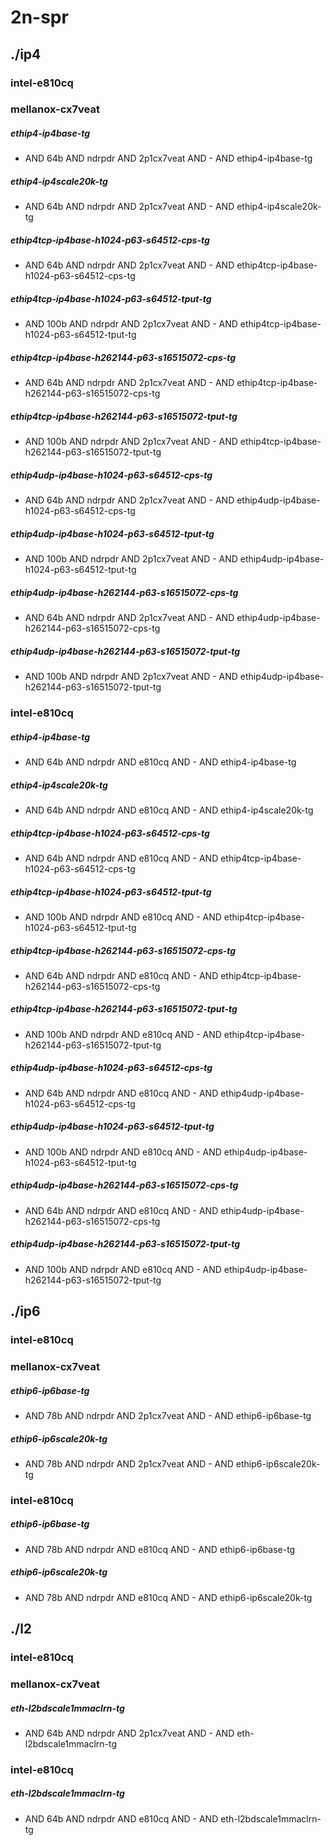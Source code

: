 # 2n-spr
## ./ip4
### intel-e810cq
### mellanox-cx7veat
##### ethip4-ip4base-tg
- AND 64b AND ndrpdr AND 2p1cx7veat AND - AND ethip4-ip4base-tg
##### ethip4-ip4scale20k-tg
- AND 64b AND ndrpdr AND 2p1cx7veat AND - AND ethip4-ip4scale20k-tg
##### ethip4tcp-ip4base-h1024-p63-s64512-cps-tg
- AND 64b AND ndrpdr AND 2p1cx7veat AND - AND ethip4tcp-ip4base-h1024-p63-s64512-cps-tg
##### ethip4tcp-ip4base-h1024-p63-s64512-tput-tg
- AND 100b AND ndrpdr AND 2p1cx7veat AND - AND ethip4tcp-ip4base-h1024-p63-s64512-tput-tg
##### ethip4tcp-ip4base-h262144-p63-s16515072-cps-tg
- AND 64b AND ndrpdr AND 2p1cx7veat AND - AND ethip4tcp-ip4base-h262144-p63-s16515072-cps-tg
##### ethip4tcp-ip4base-h262144-p63-s16515072-tput-tg
- AND 100b AND ndrpdr AND 2p1cx7veat AND - AND ethip4tcp-ip4base-h262144-p63-s16515072-tput-tg
##### ethip4udp-ip4base-h1024-p63-s64512-cps-tg
- AND 64b AND ndrpdr AND 2p1cx7veat AND - AND ethip4udp-ip4base-h1024-p63-s64512-cps-tg
##### ethip4udp-ip4base-h1024-p63-s64512-tput-tg
- AND 100b AND ndrpdr AND 2p1cx7veat AND - AND ethip4udp-ip4base-h1024-p63-s64512-tput-tg
##### ethip4udp-ip4base-h262144-p63-s16515072-cps-tg
- AND 64b AND ndrpdr AND 2p1cx7veat AND - AND ethip4udp-ip4base-h262144-p63-s16515072-cps-tg
##### ethip4udp-ip4base-h262144-p63-s16515072-tput-tg
- AND 100b AND ndrpdr AND 2p1cx7veat AND - AND ethip4udp-ip4base-h262144-p63-s16515072-tput-tg
### intel-e810cq
##### ethip4-ip4base-tg
- AND 64b AND ndrpdr AND e810cq AND - AND ethip4-ip4base-tg
##### ethip4-ip4scale20k-tg
- AND 64b AND ndrpdr AND e810cq AND - AND ethip4-ip4scale20k-tg
##### ethip4tcp-ip4base-h1024-p63-s64512-cps-tg
- AND 64b AND ndrpdr AND e810cq AND - AND ethip4tcp-ip4base-h1024-p63-s64512-cps-tg
##### ethip4tcp-ip4base-h1024-p63-s64512-tput-tg
- AND 100b AND ndrpdr AND e810cq AND - AND ethip4tcp-ip4base-h1024-p63-s64512-tput-tg
##### ethip4tcp-ip4base-h262144-p63-s16515072-cps-tg
- AND 64b AND ndrpdr AND e810cq AND - AND ethip4tcp-ip4base-h262144-p63-s16515072-cps-tg
##### ethip4tcp-ip4base-h262144-p63-s16515072-tput-tg
- AND 100b AND ndrpdr AND e810cq AND - AND ethip4tcp-ip4base-h262144-p63-s16515072-tput-tg
##### ethip4udp-ip4base-h1024-p63-s64512-cps-tg
- AND 64b AND ndrpdr AND e810cq AND - AND ethip4udp-ip4base-h1024-p63-s64512-cps-tg
##### ethip4udp-ip4base-h1024-p63-s64512-tput-tg
- AND 100b AND ndrpdr AND e810cq AND - AND ethip4udp-ip4base-h1024-p63-s64512-tput-tg
##### ethip4udp-ip4base-h262144-p63-s16515072-cps-tg
- AND 64b AND ndrpdr AND e810cq AND - AND ethip4udp-ip4base-h262144-p63-s16515072-cps-tg
##### ethip4udp-ip4base-h262144-p63-s16515072-tput-tg
- AND 100b AND ndrpdr AND e810cq AND - AND ethip4udp-ip4base-h262144-p63-s16515072-tput-tg
## ./ip6
### intel-e810cq
### mellanox-cx7veat
##### ethip6-ip6base-tg
- AND 78b AND ndrpdr AND 2p1cx7veat AND - AND ethip6-ip6base-tg
##### ethip6-ip6scale20k-tg
- AND 78b AND ndrpdr AND 2p1cx7veat AND - AND ethip6-ip6scale20k-tg
### intel-e810cq
##### ethip6-ip6base-tg
- AND 78b AND ndrpdr AND e810cq AND - AND ethip6-ip6base-tg
##### ethip6-ip6scale20k-tg
- AND 78b AND ndrpdr AND e810cq AND - AND ethip6-ip6scale20k-tg
## ./l2
### intel-e810cq
### mellanox-cx7veat
##### eth-l2bdscale1mmaclrn-tg
- AND 64b AND ndrpdr AND 2p1cx7veat AND - AND eth-l2bdscale1mmaclrn-tg
### intel-e810cq
##### eth-l2bdscale1mmaclrn-tg
- AND 64b AND ndrpdr AND e810cq AND - AND eth-l2bdscale1mmaclrn-tg